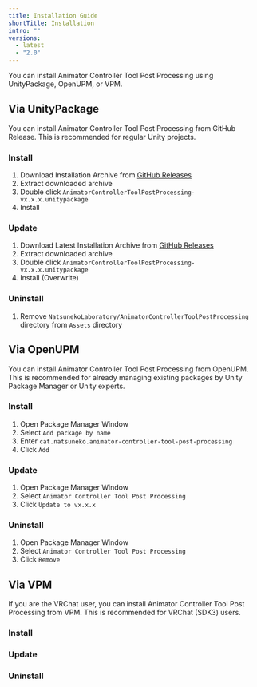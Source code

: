 ```yaml
---
title: Installation Guide
shortTitle: Installation
intro: ""
versions:
  - latest
  - "2.0"
---
```


You can install Animator Controller Tool Post Processing using UnityPackage, OpenUPM, or VPM.

## Via UnityPackage

You can install Animator Controller Tool Post Processing from GitHub Release.
This is recommended for regular Unity projects.

### Install

1. Download Installation Archive from [GitHub Releases](https://github.com/natsuneko-laboratory/animator-controller-tool-post-processing/releases)
2. Extract downloaded archive
3. Double click `AnimatorControllerToolPostProcessing-vx.x.x.unitypackage`
4. Install

### Update

1. Download Latest Installation Archive from [GitHub Releases](https://github.com/natsuneko-laboratory/animator-controller-tool-post-processing/releases)
2. Extract downloaded archive
3. Double click `AnimatorControllerToolPostProcessing-vx.x.x.unitypackage`
4. Install (Overwrite)

### Uninstall

1. Remove `NatsunekoLaboratory/AnimatorControllerToolPostProcessing` directory from `Assets` directory

## Via OpenUPM

You can install Animator Controller Tool Post Processing from OpenUPM.
This is recommended for already managing existing packages by Unity Package Manager or Unity experts.

### Install

1. Open Package Manager Window
1. Select `Add package by name`
1. Enter `cat.natsuneko.animator-controller-tool-post-processing`
1. Click `Add`

### Update

1. Open Package Manager Window
2. Select `Animator Controller Tool Post Processing`
3. Click `Update to vx.x.x`

### Uninstall

1. Open Package Manager Window
2. Select `Animator Controller Tool Post Processing`
3. Click `Remove`

## Via VPM

If you are the VRChat user, you can install Animator Controller Tool Post Processing from VPM. This is recommended for VRChat (SDK3) users.

### Install

### Update

### Uninstall
